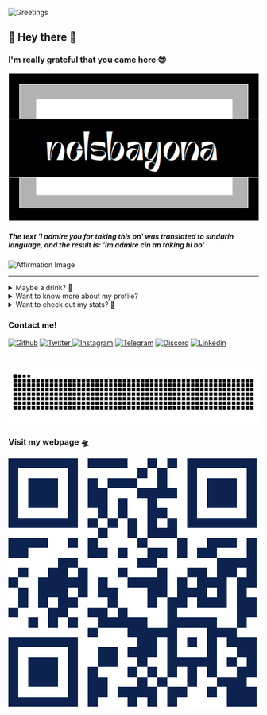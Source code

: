 ![Greetings](https://socialify.git.ci/nclsbayona/nclsbayona/image?description=1&font=KoHo&pattern=Charlie%20Brown&theme=Dark)

## 👋 Hey there 👋

### I'm really grateful that you came here 😎

![Logo](logo.png)

##### The text 'I admire you for taking this on' was translated to sindarin language, and the result is: 'Im admire cin an taking hi bo'

![Affirmation Image](https://i.etsystatic.com/8273882/r/il/c6deb3/475904358/il_570xN.475904358_enru.jpg)

----

<details>
<summary>Maybe a drink? 🍹</summary>

![Drink image](https://www.thecocktaildb.com/images/media/drink/0t4bv71606854479.jpg)

#### Name: **John Collins**
 
#### Alcoholic category: **Alcoholic**
 
#### Category: **Ordinary Drink**
 
<table frame="box" rules="cols">
    <thead>
        <tr>
            <th style="padding-left: 1em; padding-right: 1em; text-align: center">Ingredient</th>
            <th style="padding-left: 1em; padding-right: 1em; text-align: center">Measure</th>
        </tr>
    </thead>
    <tbody>
        <tr>
            <td style="padding-left: 1em; padding-right: 1em; text-align: center; vertical-align: top">Bourbon</td>
            <td style="padding-left: 1em; padding-right: 1em; text-align: center; vertical-align: top">2 oz </td>
        </tr>
        <tr>
            <td style="padding-left: 1em; padding-right: 1em; text-align: center; vertical-align: top">Lemon juice</td>
            <td style="padding-left: 1em; padding-right: 1em; text-align: center; vertical-align: top">1 oz </td>
        </tr>
        <tr>
            <td style="padding-left: 1em; padding-right: 1em; text-align: center; vertical-align: top">Sugar</td>
            <td style="padding-left: 1em; padding-right: 1em; text-align: center; vertical-align: top">1 tsp superfine </td>
        </tr>
        <tr>
            <td style="padding-left: 1em; padding-right: 1em; text-align: center; vertical-align: top">Club soda</td>
            <td style="padding-left: 1em; padding-right: 1em; text-align: center; vertical-align: top">3 oz </td>
        </tr>
        <tr>
            <td style="padding-left: 1em; padding-right: 1em; text-align: center; vertical-align: top">Maraschino cherry</td>
            <td style="padding-left: 1em; padding-right: 1em; text-align: center; vertical-align: top">1 </td>
        </tr>
        <tr>
            <td style="padding-left: 1em; padding-right: 1em; text-align: center; vertical-align: top">Orange</td>
            <td style="padding-left: 1em; padding-right: 1em; text-align: center; vertical-align: top">1 </td>
        </tr>
    </tbody>
</table>
#### Preparation instructions: Pour all ingredients directly into highball glass filled with ice. Stir gently. Garnish. Add a dash of Angostura bitters.

----

</details>

<details>
<summary>Want to know more about my profile?</summary>

##### 👀 Visitor count

![Visitor count](https://profile-counter.glitch.me/nclsbayona/count.svg)

##### Followers

![Followers](https://img.shields.io/github/followers/nclsbayona?color=003153&logo=github&style=for-the-badge)

##### Last profile commit
![Last profile commit](https://img.shields.io/github/last-commit/nclsbayona/nclsbayona?color=003153&logo=github&style=for-the-badge&label=Latest%20Profile%20Commit)
            
##### Profile trophies 🏆

![Trophies](https://github-profile-trophy.vercel.app/?username=nclsbayona&theme=dracula&no-frame=false&margin-w=5&margin-h=5&no-bg=true&column=4)

----

</details>
<details>
<summary>Want to check out my stats? 🐣</summary>

#### General GitHub Stats 🌀

##### 😃 General Overview

![General Stats](https://github-readme-stats.vercel.app/api?username=nclsbayona&show_icons=true&count_private=true&include_all_commits=true&locale=en&theme=tokyonight)

##### Life-Time Stats Overview 😃

![Specific Stats](https://github-readme-streak-stats.herokuapp.com/?user=nclsbayona&theme=algolia)

<br />

#### 🤖 Programming Languages Stats

##### Most Used Languages Stats 💾

![Most used languages](https://github-readme-stats.vercel.app/api/top-langs/?username=nclsbayona&show_icons=true&locale=en&langs_count=5&theme=tokyonight)

<br />

####⌚General Weekly-Stats

##### Overview ✨

<table frame="box" rules="cols">
    <thead>
        <tr>
            <th style="padding-left: 1em; padding-right: 1em; text-align: center">Language name</th>
            <th style="padding-left: 1em; padding-right: 1em; text-align: center">Time spent</th>
        </tr>
    </thead>
    <tbody>
        <tr>
            <td style="padding-left: 1em; padding-right: 1em; text-align: center; vertical-align: top">Java</td>
            <td style="padding-left: 1em; padding-right: 1em; text-align: center; vertical-align: top">6 hours and 39 minutes</td>
        </tr>
        <tr>
            <td style="padding-left: 1em; padding-right: 1em; text-align: center; vertical-align: top">XML</td>
            <td style="padding-left: 1em; padding-right: 1em; text-align: center; vertical-align: top">0 hours and 39 minutes</td>
        </tr>
        <tr>
            <td style="padding-left: 1em; padding-right: 1em; text-align: center; vertical-align: top">YAML</td>
            <td style="padding-left: 1em; padding-right: 1em; text-align: center; vertical-align: top">0 hours and 4 minutes</td>
        </tr>
        <tr>
            <td style="padding-left: 1em; padding-right: 1em; text-align: center; vertical-align: top">JSON</td>
            <td style="padding-left: 1em; padding-right: 1em; text-align: center; vertical-align: top">0 hours and 0 minutes</td>
        </tr>
    </tbody>
</table>

<br> 

<table frame="box" rules="cols">
    <thead>
        <tr>
            <th style="padding-left: 1em; padding-right: 1em; text-align: center">OS name</th>
            <th style="padding-left: 1em; padding-right: 1em; text-align: center">Time spent</th>
        </tr>
    </thead>
    <tbody>
        <tr>
            <td style="padding-left: 1em; padding-right: 1em; text-align: center; vertical-align: top">Windows</td>
            <td style="padding-left: 1em; padding-right: 1em; text-align: center; vertical-align: top">7 hours and 23 minutes</td>
        </tr>
    </tbody>
</table>

----

</details>

### Contact me!

[![Github](https://img.shields.io/badge/GitHub-%2312100E.svg?&style=for-the-badge&logo=Github&logoColor=white)](https://github.com/nclsbayona)
[![Twitter](https://img.shields.io/badge/twitter-%231DA1F2.svg?&style=for-the-badge&logo=twitter&logoColor=white)](https://twitter.com/nclsbayona)<a href="" target="_blank">
[![Instagram](https://img.shields.io/badge/-INSTAGRAM-critical?&style=for-the-badge&logo=instagram&logoColor=white)](https://instagram.com/nclsbayona)
[![Telegram](https://img.shields.io/badge/-TELEGRAM-blue?&style=for-the-badge&logo=telegram&logoColor=white)](https://t.me/nclsbayona)
[![Discord](https://img.shields.io/badge/-DISCORD-darkblue?&style=for-the-badge&logo=discord&logoColor=white)](https://www.discord.com/channels/@nclsbayona#6681)
[![Linkedin](https://img.shields.io/badge/-Linkedin-silver?&style=for-the-badge&logo=linkedin&logoColor=black)](https://www.linkedin.com/in/nclsbayona/)
    
<br />

![Snake-SVG](https://raw.githubusercontent.com/nclsbayona/Daily.dev-devcard-books/output/github-contribution-grid-snake-sissa.svg)

### Visit my webpage 🛸
![QR](QR.png)


